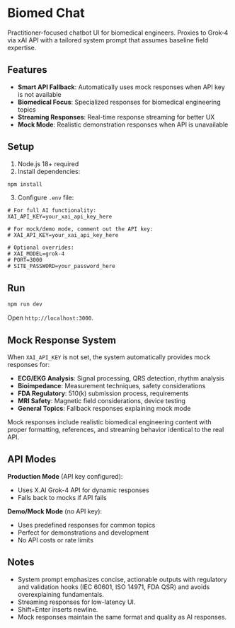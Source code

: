 # Biomed Chat

Practitioner-focused chatbot UI for biomedical engineers. Proxies to Grok‑4 via xAI API with a tailored system prompt that assumes baseline field expertise.

## Features

- **Smart API Fallback**: Automatically uses mock responses when API key is not available
- **Biomedical Focus**: Specialized responses for biomedical engineering topics
- **Streaming Responses**: Real-time response streaming for better UX
- **Mock Mode**: Realistic demonstration responses when API is unavailable

## Setup

1. Node.js 18+ required
2. Install dependencies:

```sh
npm install
```

3. Configure `.env` file:

```env
# For full AI functionality:
XAI_API_KEY=your_xai_api_key_here

# For mock/demo mode, comment out the API key:
# XAI_API_KEY=your_xai_api_key_here

# Optional overrides:
# XAI_MODEL=grok-4
# PORT=3000
# SITE_PASSWORD=your_password_here
```

## Run

```sh
npm run dev
```

Open `http://localhost:3000`.

## Mock Response System

When `XAI_API_KEY` is not set, the system automatically provides mock responses for:

- **ECG/EKG Analysis**: Signal processing, QRS detection, rhythm analysis
- **Bioimpedance**: Measurement techniques, safety considerations
- **FDA Regulatory**: 510(k) submission process, requirements
- **MRI Safety**: Magnetic field considerations, device testing
- **General Topics**: Fallback responses explaining mock mode

Mock responses include realistic biomedical engineering content with proper formatting, references, and streaming behavior identical to the real API.

## API Modes

**Production Mode** (API key configured):
- Uses X.AI Grok-4 API for dynamic responses
- Falls back to mocks if API fails

**Demo/Mock Mode** (no API key):
- Uses predefined responses for common topics
- Perfect for demonstrations and development
- No API costs or rate limits

## Notes
- System prompt emphasizes concise, actionable outputs with regulatory and validation hooks (IEC 60601, ISO 14971, FDA QSR) and avoids overexplaining fundamentals.
- Streaming responses for low-latency UI.
- Shift+Enter inserts newline. 
- Mock responses maintain the same format and quality as AI responses.
